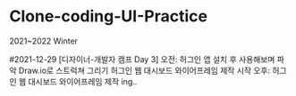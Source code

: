 # Clone-coding-UI-Practice
2021~2022 Winter

#2021-12-29
[디자이너-개발자 캠프 Day 3]
오전: 허그인 앱 설치 후 사용해보며 파악
     Draw.io로 스트럭쳐 그리기
     허그인 웹 대시보드 와이어프레임 제작 시작
오후: 허그인 웹 대시보드 와이어프레임 제작 ing..
